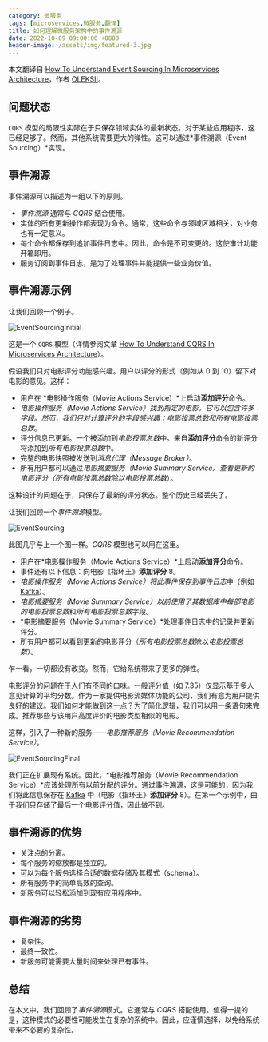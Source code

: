 ```yaml
---
category: 微服务
tags: [microservices,微服务,翻译]
title: 如何理解微服务架构中的事件溯源
date: 2022-10-09 09:00:00 +0800
header-image: /assets/img/featured-3.jpg
---
```


本文翻译自 [How To Understand Event Sourcing In Microservices Architecture](https://datamify.com/architecture/how-to-understand-event-sourcing-in-microservices-architecture/)，作者 [OLEKSII](https://datamify.com/author/vader/)。

<!-- more -->

## 问题状态

`CQRS` 模型的局限性实际在于只保存领域实体的最新状态。对于某些应用程序，这已经足够了。然而，其他系统需要更大的弹性。这可以通过*事件溯源（Event Sourcing）*实现。

## 事件溯源

事件溯源可以描述为一组以下的原则。

- *事件溯源* 通常与 *CQRS* 结合使用。
- 实体的所有更新操作都表现为命令。通常，这些命令与领域区域相关，对业务也有一定意义。
- 每个命令都保存到追加事件日志中。因此，命令是不可变更的。这使审计功能开箱即用。
- 服务订阅到事件日志，是为了处理事件并能提供一些业务价值。

## 事件溯源示例

让我们回顾一个例子。

![EventSourcingInitial](/assets/img/EventSourcingInitial.jpg)

这是一个 `CQRS` 模型（详情参阅文章 [How To Understand CQRS In Microservices Architecture](https://datamify.com/architecture/how-to-understand-cqrs-in-microservices-architecture/)）。

假设我们只对电影评分功能感兴趣。用户以评分的形式（例如从 0 到 10）留下对电影的意见。这样：

- 用户在 *电影操作服务（Movie Actions Service）*上启动**添加评分**命令。
- *电影操作服务（Movie Actions Service）*找到指定的电影。它可以包含许多字段。然而，我们只对计算评分的字段感兴趣：*电影投票总数*和*所有电影投票总数*。
- 评分信息已更新。一个被添加到*电影投票总数*中。来自**添加评分**命令的新评分将添加到*所有电影投票总数*中。
- 完整的电影快照被发送到*消息代理（Message Broker）*。
- 所有用户都可以通过*电影摘要服务（Movie Summary Service）*查看更新的电影评分（*所有电影投票总数*除以*电影投票总数*）。

这种设计的问题在于，只保存了最新的评分状态。整个历史已经丢失了。

让我们回顾一个*事件溯源*模型。

![EventSourcing](/assets/img/EventSourcing.jpg)

此图几乎与上一个图一样。*CQRS* 模型也可以用在这里。

- 用户在*电影操作服务（Movie Actions Service）*上启动**添加评分**命令。
- 事件还有以下信息：向电影《指环王》**添加评分** 8。
- *电影操作服务（Movie Actions Service）*将此事件保存到*事件日志*中（例如 [Kafka](https://kafka.apache.org/)）。
- *电影摘要服务（Movie Summary Service）*以前使用了其数据库中每部电影的*电影投票总数*和*所有电影投票总数*字段。
- *电影摘要服务（Movie Summary Service）*处理事件日志中的记录并更新评分。
- 所有用户都可以看到更新的电影评分（*所有电影投票总数*除以*电影投票总数*）。

乍一看，一切都没有改变。然而，它给系统带来了更多的弹性。

电影评分的问题在于人们有不同的口味。一般评分值（如 7.35）仅显示基于多人意见计算的平均分数。作为一家提供电影流媒体功能的公司，我们有意为用户提供良好的建议。我们如何才能做到这一点？为了简化逻辑，我们可以用一条语句来完成。推荐那些与该用户高度评价的电影类型相似的电影。

这样，引入了一种新的服务——*电影推荐服务（Movie Recommendation Service）*。

![EventSourcingFinal](/assets/img/EventSourcingFinal.jpg)

我们正在扩展现有系统。因此，*电影推荐服务（Movie Recommendation Service）*应该处理所有以前分配的评分。通过事件溯源，这是可能的，因为我们将此信息保存在 [Kafka](https://kafka.apache.org/) 中（电影《指环王》**添加评分** 8）。在第一个示例中，由于我们只存储了最后一个电影评分值，因此做不到。

## 事件溯源的优势

- 关注点的分离。
- 每个服务的缩放都是独立的。
- 可以为每个服务选择合适的数据存储及其模式（schema）。
- 所有服务中的简单高效的查询。
- 新服务可以轻松添加到现有应用程序中。

## 事件溯源的劣势

- 复杂性。
- 最终一致性。
- 新服务可能需要大量时间来处理已有事件。

## 总结

在本文中，我们回顾了*事件溯源*模式。它通常与 *CQRS* 搭配使用。值得一提的是，这种模式的必要性可能发生在复杂的系统中。因此，应谨慎选择，以免给系统带来不必要的复杂性。
